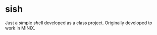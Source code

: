 # sish

Just a *si*mple *sh*ell developed as a class project. Originally developed to
work in MINIX.
